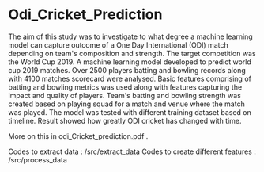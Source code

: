 # Odi_Cricket_Prediction
The aim of this study was to investigate to what degree a machine learning model can capture outcome of a One Day International (ODI) match depending on team's composition and strength. The target competition was the World Cup 2019. A machine learning model developed to predict world cup 2019 matches. Over 2500 players batting and bowling records along with 4100 matches scorecard were analysed.  Basic features comprising of batting and bowling metrics was used along with features capturing the impact and quality of players. Team's batting and bowling strength was created based on playing squad for a match and venue where the match was played. 
The model was tested with different training dataset based on timeline. Result showed how greatly ODI cricket has changed with time.  

More on this in odi_Cricket_prediction.pdf .

Codes to extract data : /src/extract_data
Codes to create different features : /src/process_data
